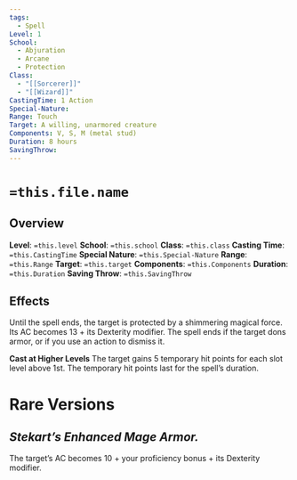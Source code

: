 ```yaml
---
tags:
  - Spell
Level: 1
School:
  - Abjuration
  - Arcane
  - Protection
Class:
  - "[[Sorcerer]]"
  - "[[Wizard]]"
CastingTime: 1 Action
Special-Nature: 
Range: Touch
Target: A willing, unarmored creature
Components: V, S, M (metal stud)
Duration: 8 hours
SavingThrow:
---
```

# `=this.file.name`
## Overview
**Level**: `=this.level`
**School**: `=this.school`
**Class**: `=this.class`
**Casting Time**: `=this.CastingTime`
**Special Nature**: `=this.Special-Nature`
**Range**: `=this.Range`
**Target**: `=this.target`
**Components**: `=this.Components`
**Duration**: `=this.Duration`
**Saving Throw**: `=this.SavingThrow`
## Effects
Until the spell ends, the target is protected by a shimmering magical force. Its AC becomes 13 + its Dexterity modifier. The spell ends if the target dons armor, or if you use an action to dismiss it.

**Cast at Higher Levels**
The target gains 5 temporary hit points for each slot level above 1st. The temporary hit points last for the spell’s duration.

# Rare Versions
## _**Stekart’s Enhanced Mage Armor.**_ 
The target’s AC becomes 10 + your proficiency bonus + its Dexterity modifier.

